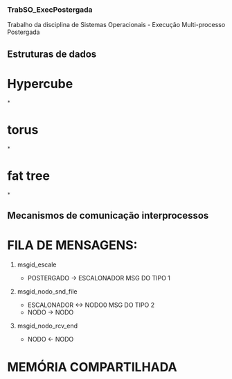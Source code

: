 ### TrabSO_ExecPostergada

Trabalho da disciplina de Sistemas Operacionais - Execução Multi-processo
Postergada


## Estruturas de dados
# Hypercube
    *

# torus
    *

# fat tree
    *


## Mecanismos de comunicação interprocessos

# FILA DE MENSAGENS:

1. msgid_escale

   - POSTERGADO -> ESCALONADOR MSG DO TIPO 1

2. msgid_nodo_snd_file
   - ESCALONADOR <-> NODO0 MSG DO TIPO 2
   - NODO -> NODO
3. msgid_nodo_rcv_end
   - NODO <- NODO


# MEMÓRIA COMPARTILHADA